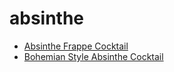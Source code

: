 # absinthe

 * [Absinthe Frappe Cocktail](index/a/absinthe-frappe-cocktail.json)
 * [Bohemian Style Absinthe Cocktail](index/b/bohemian-style-absinthe-cocktail.json)
